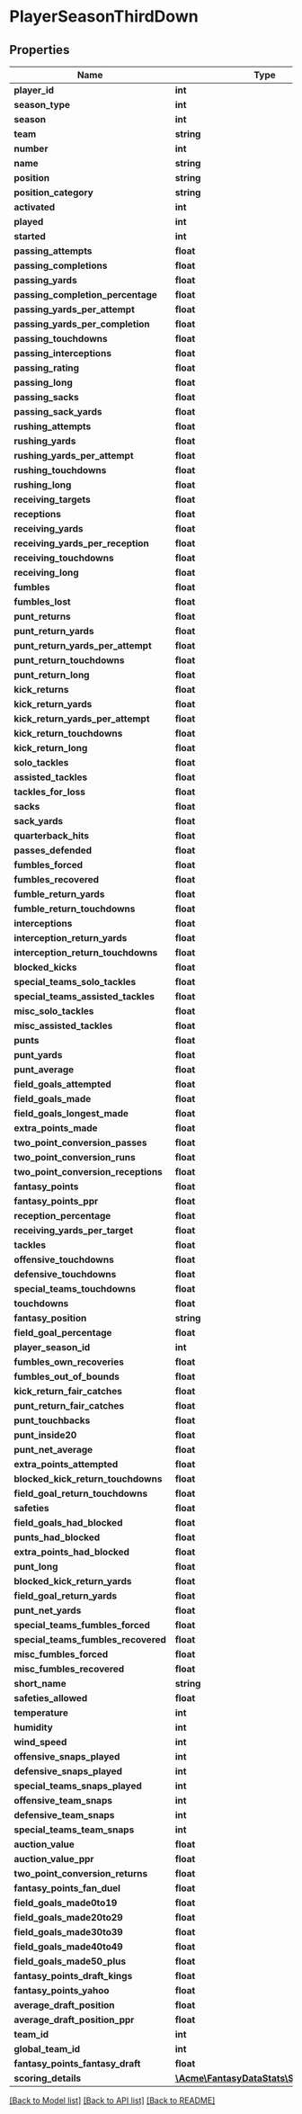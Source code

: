 # PlayerSeasonThirdDown

## Properties
Name | Type | Description | Notes
------------ | ------------- | ------------- | -------------
**player_id** | **int** |  | [optional] 
**season_type** | **int** |  | [optional] 
**season** | **int** |  | [optional] 
**team** | **string** |  | [optional] 
**number** | **int** |  | [optional] 
**name** | **string** |  | [optional] 
**position** | **string** |  | [optional] 
**position_category** | **string** |  | [optional] 
**activated** | **int** |  | [optional] 
**played** | **int** |  | [optional] 
**started** | **int** |  | [optional] 
**passing_attempts** | **float** |  | [optional] 
**passing_completions** | **float** |  | [optional] 
**passing_yards** | **float** |  | [optional] 
**passing_completion_percentage** | **float** |  | [optional] 
**passing_yards_per_attempt** | **float** |  | [optional] 
**passing_yards_per_completion** | **float** |  | [optional] 
**passing_touchdowns** | **float** |  | [optional] 
**passing_interceptions** | **float** |  | [optional] 
**passing_rating** | **float** |  | [optional] 
**passing_long** | **float** |  | [optional] 
**passing_sacks** | **float** |  | [optional] 
**passing_sack_yards** | **float** |  | [optional] 
**rushing_attempts** | **float** |  | [optional] 
**rushing_yards** | **float** |  | [optional] 
**rushing_yards_per_attempt** | **float** |  | [optional] 
**rushing_touchdowns** | **float** |  | [optional] 
**rushing_long** | **float** |  | [optional] 
**receiving_targets** | **float** |  | [optional] 
**receptions** | **float** |  | [optional] 
**receiving_yards** | **float** |  | [optional] 
**receiving_yards_per_reception** | **float** |  | [optional] 
**receiving_touchdowns** | **float** |  | [optional] 
**receiving_long** | **float** |  | [optional] 
**fumbles** | **float** |  | [optional] 
**fumbles_lost** | **float** |  | [optional] 
**punt_returns** | **float** |  | [optional] 
**punt_return_yards** | **float** |  | [optional] 
**punt_return_yards_per_attempt** | **float** |  | [optional] 
**punt_return_touchdowns** | **float** |  | [optional] 
**punt_return_long** | **float** |  | [optional] 
**kick_returns** | **float** |  | [optional] 
**kick_return_yards** | **float** |  | [optional] 
**kick_return_yards_per_attempt** | **float** |  | [optional] 
**kick_return_touchdowns** | **float** |  | [optional] 
**kick_return_long** | **float** |  | [optional] 
**solo_tackles** | **float** |  | [optional] 
**assisted_tackles** | **float** |  | [optional] 
**tackles_for_loss** | **float** |  | [optional] 
**sacks** | **float** |  | [optional] 
**sack_yards** | **float** |  | [optional] 
**quarterback_hits** | **float** |  | [optional] 
**passes_defended** | **float** |  | [optional] 
**fumbles_forced** | **float** |  | [optional] 
**fumbles_recovered** | **float** |  | [optional] 
**fumble_return_yards** | **float** |  | [optional] 
**fumble_return_touchdowns** | **float** |  | [optional] 
**interceptions** | **float** |  | [optional] 
**interception_return_yards** | **float** |  | [optional] 
**interception_return_touchdowns** | **float** |  | [optional] 
**blocked_kicks** | **float** |  | [optional] 
**special_teams_solo_tackles** | **float** |  | [optional] 
**special_teams_assisted_tackles** | **float** |  | [optional] 
**misc_solo_tackles** | **float** |  | [optional] 
**misc_assisted_tackles** | **float** |  | [optional] 
**punts** | **float** |  | [optional] 
**punt_yards** | **float** |  | [optional] 
**punt_average** | **float** |  | [optional] 
**field_goals_attempted** | **float** |  | [optional] 
**field_goals_made** | **float** |  | [optional] 
**field_goals_longest_made** | **float** |  | [optional] 
**extra_points_made** | **float** |  | [optional] 
**two_point_conversion_passes** | **float** |  | [optional] 
**two_point_conversion_runs** | **float** |  | [optional] 
**two_point_conversion_receptions** | **float** |  | [optional] 
**fantasy_points** | **float** |  | [optional] 
**fantasy_points_ppr** | **float** |  | [optional] 
**reception_percentage** | **float** |  | [optional] 
**receiving_yards_per_target** | **float** |  | [optional] 
**tackles** | **float** |  | [optional] 
**offensive_touchdowns** | **float** |  | [optional] 
**defensive_touchdowns** | **float** |  | [optional] 
**special_teams_touchdowns** | **float** |  | [optional] 
**touchdowns** | **float** |  | [optional] 
**fantasy_position** | **string** |  | [optional] 
**field_goal_percentage** | **float** |  | [optional] 
**player_season_id** | **int** |  | [optional] 
**fumbles_own_recoveries** | **float** |  | [optional] 
**fumbles_out_of_bounds** | **float** |  | [optional] 
**kick_return_fair_catches** | **float** |  | [optional] 
**punt_return_fair_catches** | **float** |  | [optional] 
**punt_touchbacks** | **float** |  | [optional] 
**punt_inside20** | **float** |  | [optional] 
**punt_net_average** | **float** |  | [optional] 
**extra_points_attempted** | **float** |  | [optional] 
**blocked_kick_return_touchdowns** | **float** |  | [optional] 
**field_goal_return_touchdowns** | **float** |  | [optional] 
**safeties** | **float** |  | [optional] 
**field_goals_had_blocked** | **float** |  | [optional] 
**punts_had_blocked** | **float** |  | [optional] 
**extra_points_had_blocked** | **float** |  | [optional] 
**punt_long** | **float** |  | [optional] 
**blocked_kick_return_yards** | **float** |  | [optional] 
**field_goal_return_yards** | **float** |  | [optional] 
**punt_net_yards** | **float** |  | [optional] 
**special_teams_fumbles_forced** | **float** |  | [optional] 
**special_teams_fumbles_recovered** | **float** |  | [optional] 
**misc_fumbles_forced** | **float** |  | [optional] 
**misc_fumbles_recovered** | **float** |  | [optional] 
**short_name** | **string** |  | [optional] 
**safeties_allowed** | **float** |  | [optional] 
**temperature** | **int** |  | [optional] 
**humidity** | **int** |  | [optional] 
**wind_speed** | **int** |  | [optional] 
**offensive_snaps_played** | **int** |  | [optional] 
**defensive_snaps_played** | **int** |  | [optional] 
**special_teams_snaps_played** | **int** |  | [optional] 
**offensive_team_snaps** | **int** |  | [optional] 
**defensive_team_snaps** | **int** |  | [optional] 
**special_teams_team_snaps** | **int** |  | [optional] 
**auction_value** | **float** |  | [optional] 
**auction_value_ppr** | **float** |  | [optional] 
**two_point_conversion_returns** | **float** |  | [optional] 
**fantasy_points_fan_duel** | **float** |  | [optional] 
**field_goals_made0to19** | **float** |  | [optional] 
**field_goals_made20to29** | **float** |  | [optional] 
**field_goals_made30to39** | **float** |  | [optional] 
**field_goals_made40to49** | **float** |  | [optional] 
**field_goals_made50_plus** | **float** |  | [optional] 
**fantasy_points_draft_kings** | **float** |  | [optional] 
**fantasy_points_yahoo** | **float** |  | [optional] 
**average_draft_position** | **float** |  | [optional] 
**average_draft_position_ppr** | **float** |  | [optional] 
**team_id** | **int** |  | [optional] 
**global_team_id** | **int** |  | [optional] 
**fantasy_points_fantasy_draft** | **float** |  | [optional] 
**scoring_details** | [**\Acme\FantasyDataStats\\ScoringDetail[]**](ScoringDetail.md) |  | [optional] 

[[Back to Model list]](../README.md#documentation-for-models) [[Back to API list]](../README.md#documentation-for-api-endpoints) [[Back to README]](../README.md)


